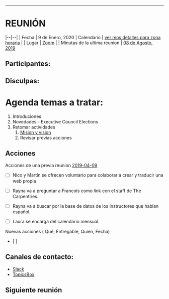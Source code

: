 -------------------------------------------------------------------------------------------------------------------------
# REUNIÓN 

|--|--|
| Fecha | 9 de Enero, 2020
| Calendario  | [ver mos detalles para zona horaria](https://calendar.google.com/calendar/embed?src=oseuuoht0tvjbokgg3noh8c47g%40group.calendar.google.com) |
| Lugar | [Zoom](https://zoom.us/j/665523065)                                                          |
| Minutas de la ultima reunion | [08 de Agosto, 2019](https://github.com/carpentries/latinoamerica/blob/master/traducciones/minutos/2019-08-08.md)     

## Participantes:
## Disculpas:

 
# Agenda temas a tratar:

1. Introduciones
1. Novedades - Executive Council Elections
1. Retomar actividades 
    1. [Mision y vision](https://docs.google.com/document/d/1_7kqG0KQHABywxVYD3Cd7yiktofymovZVKR5RSp5C-c/edit)
    1. Revisar previas acciones
    


## Acciones

Acciones de una previa reunion [2019-04-09](https://raw.githubusercontent.com/carpentries/latinoamerica/master/traducciones/minutos/2019-04-09.md)
- [ ] Nico y Martín se ofrecen voluntario para colaborar a crear y traducir una web propia 
- [ ] Rayna va a preguntar a Francois como link con el staff de The Carpentries.
- [ ] Rayna va a buscar por la base de datos de los instructores que hablan español.
- [ ] Laura se encarga del calendario mensual.


Nuevas acciones ( Qué, Entregable, Quien, Fecha)
- [ ] 


## Canales de contacto:

- [Slack](https://swcarpentry.slack.com/messages/CDZLNHSMQ)
- [TopicsBox](https://carpentries.topicbox.com/groups/local-latinoamerica)

## Siguiente reunión

  
